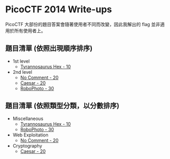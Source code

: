 # PicoCTF 2014 Write-ups

PicoCTF 大部份的題目答案會隨著使用者不同而改變，因此我解出的 flag 並非適用於所有使用者上。

## 題目清單 (依照出現順序排序)

- 1st level
	- [Tyrannosaurus Hex - 10](10-tyrannosaurus-hex/README.md)
- 2nd level
	- [No Comment - 20](20-no-comment/README.md)
	- [Caesar - 20](20-caesar/README.md)
	- [RoboPhoto - 30](30-robophoto/README.md)

## 題目清單 (依照類型分類，以分數排序)

- Miscellaneous
	- [Tyrannosaurus Hex - 10](10-tyrannosaurus-hex/README.md)
	- [RoboPhoto - 30](30-robophoto/README.md)
- Web Exploitation
	- [No Comment - 20](20-no-comment/README.md)
- Cryptography
	- [Caesar - 20](20-caesar/README.md)
